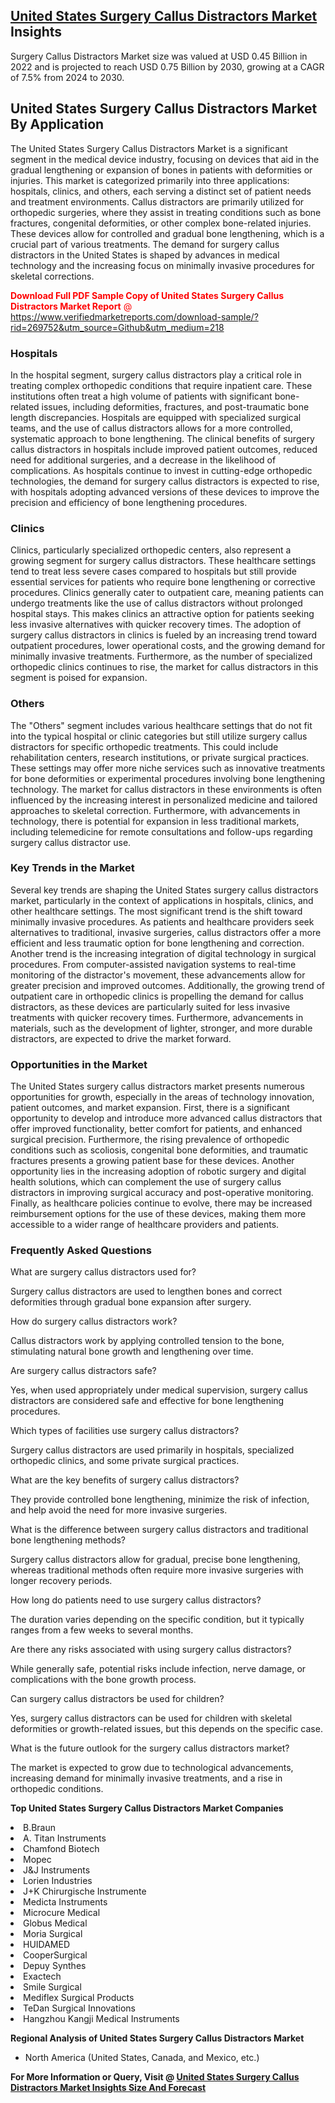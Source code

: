 <h2><a href="https://www.verifiedmarketreports.com/download-sample/?rid=269752&amp;utm_source=Github&amp;utm_medium=218" target="_blank">United States Surgery Callus Distractors Market</a> Insights</h2><p>Surgery Callus Distractors Market size was valued at USD 0.45 Billion in 2022 and is projected to reach USD 0.75 Billion by 2030, growing at a CAGR of 7.5% from 2024 to 2030.</p><p> <h2>United States Surgery Callus Distractors Market By Application</h2> The United States Surgery Callus Distractors Market is a significant segment in the medical device industry, focusing on devices that aid in the gradual lengthening or expansion of bones in patients with deformities or injuries. This market is categorized primarily into three applications: hospitals, clinics, and others, each serving a distinct set of patient needs and treatment environments. Callus distractors are primarily utilized for orthopedic surgeries, where they assist in treating conditions such as bone fractures, congenital deformities, or other complex bone-related injuries. These devices allow for controlled and gradual bone lengthening, which is a crucial part of various treatments. The demand for surgery callus distractors in the United States is shaped by advances in medical technology and the increasing focus on minimally invasive procedures for skeletal corrections. <p><span class=""><span style="color: #ff0000;"><strong>Download Full PDF Sample Copy of United States Surgery Callus Distractors Market Report</strong> @ </span><a href="https://www.verifiedmarketreports.com/download-sample/?rid=269752&amp;utm_source=Github&amp;utm_medium=218" target="_blank">https://www.verifiedmarketreports.com/download-sample/?rid=269752&amp;utm_source=Github&amp;utm_medium=218</a></span></p> <h3>Hospitals</h3> In the hospital segment, surgery callus distractors play a critical role in treating complex orthopedic conditions that require inpatient care. These institutions often treat a high volume of patients with significant bone-related issues, including deformities, fractures, and post-traumatic bone length discrepancies. Hospitals are equipped with specialized surgical teams, and the use of callus distractors allows for a more controlled, systematic approach to bone lengthening. The clinical benefits of surgery callus distractors in hospitals include improved patient outcomes, reduced need for additional surgeries, and a decrease in the likelihood of complications. As hospitals continue to invest in cutting-edge orthopedic technologies, the demand for surgery callus distractors is expected to rise, with hospitals adopting advanced versions of these devices to improve the precision and efficiency of bone lengthening procedures. <h3>Clinics</h3> Clinics, particularly specialized orthopedic centers, also represent a growing segment for surgery callus distractors. These healthcare settings tend to treat less severe cases compared to hospitals but still provide essential services for patients who require bone lengthening or corrective procedures. Clinics generally cater to outpatient care, meaning patients can undergo treatments like the use of callus distractors without prolonged hospital stays. This makes clinics an attractive option for patients seeking less invasive alternatives with quicker recovery times. The adoption of surgery callus distractors in clinics is fueled by an increasing trend toward outpatient procedures, lower operational costs, and the growing demand for minimally invasive treatments. Furthermore, as the number of specialized orthopedic clinics continues to rise, the market for callus distractors in this segment is poised for expansion. <h3>Others</h3> The "Others" segment includes various healthcare settings that do not fit into the typical hospital or clinic categories but still utilize surgery callus distractors for specific orthopedic treatments. This could include rehabilitation centers, research institutions, or private surgical practices. These settings may offer more niche services such as innovative treatments for bone deformities or experimental procedures involving bone lengthening technology. The market for callus distractors in these environments is often influenced by the increasing interest in personalized medicine and tailored approaches to skeletal correction. Furthermore, with advancements in technology, there is potential for expansion in less traditional markets, including telemedicine for remote consultations and follow-ups regarding surgery callus distractor use. <h3>Key Trends in the Market</h3> Several key trends are shaping the United States surgery callus distractors market, particularly in the context of applications in hospitals, clinics, and other healthcare settings. The most significant trend is the shift toward minimally invasive procedures. As patients and healthcare providers seek alternatives to traditional, invasive surgeries, callus distractors offer a more efficient and less traumatic option for bone lengthening and correction. Another trend is the increasing integration of digital technology in surgical procedures. From computer-assisted navigation systems to real-time monitoring of the distractor's movement, these advancements allow for greater precision and improved outcomes. Additionally, the growing trend of outpatient care in orthopedic clinics is propelling the demand for callus distractors, as these devices are particularly suited for less invasive treatments with quicker recovery times. Furthermore, advancements in materials, such as the development of lighter, stronger, and more durable distractors, are expected to drive the market forward. <h3>Opportunities in the Market</h3> The United States surgery callus distractors market presents numerous opportunities for growth, especially in the areas of technology innovation, patient outcomes, and market expansion. First, there is a significant opportunity to develop and introduce more advanced callus distractors that offer improved functionality, better comfort for patients, and enhanced surgical precision. Furthermore, the rising prevalence of orthopedic conditions such as scoliosis, congenital bone deformities, and traumatic fractures presents a growing patient base for these devices. Another opportunity lies in the increasing adoption of robotic surgery and digital health solutions, which can complement the use of surgery callus distractors in improving surgical accuracy and post-operative monitoring. Finally, as healthcare policies continue to evolve, there may be increased reimbursement options for the use of these devices, making them more accessible to a wider range of healthcare providers and patients. <h3>Frequently Asked Questions</h3> <p>What are surgery callus distractors used for?</p> <p>Surgery callus distractors are used to lengthen bones and correct deformities through gradual bone expansion after surgery.</p> <p>How do surgery callus distractors work?</p> <p>Callus distractors work by applying controlled tension to the bone, stimulating natural bone growth and lengthening over time.</p> <p>Are surgery callus distractors safe?</p> <p>Yes, when used appropriately under medical supervision, surgery callus distractors are considered safe and effective for bone lengthening procedures.</p> <p>Which types of facilities use surgery callus distractors?</p> <p>Surgery callus distractors are used primarily in hospitals, specialized orthopedic clinics, and some private surgical practices.</p> <p>What are the key benefits of surgery callus distractors?</p> <p>They provide controlled bone lengthening, minimize the risk of infection, and help avoid the need for more invasive surgeries.</p> <p>What is the difference between surgery callus distractors and traditional bone lengthening methods?</p> <p>Surgery callus distractors allow for gradual, precise bone lengthening, whereas traditional methods often require more invasive surgeries with longer recovery periods.</p> <p>How long do patients need to use surgery callus distractors?</p> <p>The duration varies depending on the specific condition, but it typically ranges from a few weeks to several months.</p> <p>Are there any risks associated with using surgery callus distractors?</p> <p>While generally safe, potential risks include infection, nerve damage, or complications with the bone growth process.</p> <p>Can surgery callus distractors be used for children?</p> <p>Yes, surgery callus distractors can be used for children with skeletal deformities or growth-related issues, but this depends on the specific case.</p> <p>What is the future outlook for the surgery callus distractors market?</p> <p>The market is expected to grow due to technological advancements, increasing demand for minimally invasive treatments, and a rise in orthopedic conditions.</p> </p><p><strong>Top United States Surgery Callus Distractors Market Companies</strong></p><div data-test-id=""><p><li>B.Braun</li><li> A. Titan Instruments</li><li> Chamfond Biotech</li><li> Mopec</li><li> J&J Instruments</li><li> Lorien Industries</li><li> J+K Chirurgische Instrumente</li><li> Medicta Instruments</li><li> Microcure Medical</li><li> Globus Medical</li><li> Moria Surgical</li><li> HUIDAMED</li><li> CooperSurgical</li><li> Depuy Synthes</li><li> Exactech</li><li> Smile Surgical</li><li> Mediflex Surgical Products</li><li> TeDan Surgical Innovations</li><li> Hangzhou Kangji Medical Instruments</li></p><div><strong>Regional Analysis of&nbsp;United States Surgery Callus Distractors Market</strong></div><ul><li dir="ltr"><p dir="ltr">North America&nbsp;(United States, Canada, and Mexico, etc.)</p></li></ul><p><strong>For More Information or Query, Visit @&nbsp;</strong><strong><a href="https://www.verifiedmarketreports.com/product/surgery-callus-distractors-market/?utm_source=Github&amp;utm_medium=218" target="_blank">United States Surgery Callus Distractors Market Insights Size And Forecast</a></strong></p></div>
